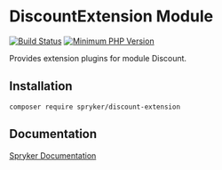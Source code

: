 # DiscountExtension Module
[![Build Status](https://travis-ci.org/spryker/discount-extension.svg)](https://travis-ci.org/spryker/discount-extension)
[![Minimum PHP Version](https://img.shields.io/badge/php-%3E%3D%207.2-8892BF.svg)](https://php.net/)

Provides extension plugins for module Discount.

## Installation

```
composer require spryker/discount-extension
```

## Documentation

[Spryker Documentation](https://academy.spryker.com/developing_with_spryker/module_guide/modules.html)
